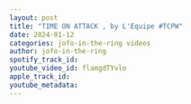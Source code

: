 ```yaml
---
layout: post
title: "TIME ON ATTACK , by L'Equipe #TCPW"
date: 2024-01-12
categories: jofo-in-the-ring videos
author: jofo-in-the-ring
spotify_track_id: 
youtube_video_id: flamgdTYvlo
apple_track_id: 
youtube_metadata: 
---
```

